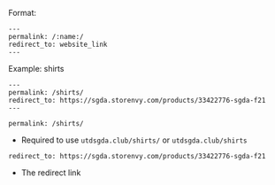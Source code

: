Format:

```
---
permalink: /:name:/
redirect_to: website_link
---
```

Example: shirts

```
---
permalink: /shirts/
redirect_to: https://sgda.storenvy.com/products/33422776-sgda-f21
---
```

`permalink: /shirts/`
- Required to use `utdsgda.club/shirts/` or `utdsgda.club/shirts`

`redirect_to: https://sgda.storenvy.com/products/33422776-sgda-f21`
- The redirect link